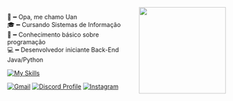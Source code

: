 <img src = "banner.gif" width = "200px" align = "right">

👋╺╸Opa, me chamo Uan<br>
🎓╺╸Cursando Sistemas de Informação<br>
🌱╺╸Conhecimento básico sobre programação<br>
💻╺╸Desenvolvedor iniciante Back-End Java/Python<br>

[![My Skills](https://skillicons.dev/icons?i=java,py)](https://skillicons.dev)

[![Gmail](https://img.shields.io/badge/Gmail-333333?style=for-the-badge&logo=gmail&logoColor=red)](mailto:uanfranciscodev@gmail.com)
[![Discord Profile](https://img.shields.io/badge/Discord-5865F2?style=for-the-badge&logo=discord&logoColor=white)](https://discord.com/users/1118721403395526687)
[![Instagram](https://img.shields.io/badge/-Instagram-%23E4405F?style=for-the-badge&logo=instagram&logoColor=white)](https://www.instagram.com/uaanes/)
